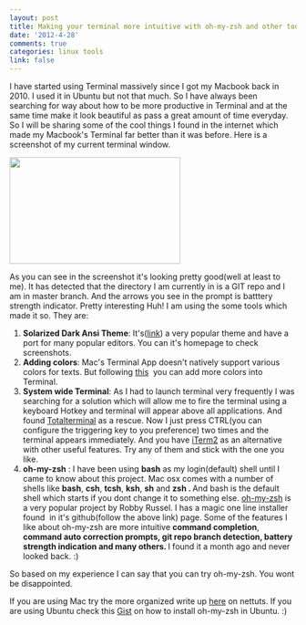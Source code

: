 ```yaml
---
layout: post
title: Making your terminal more intuitive with oh-my-zsh and other tools
date: '2012-4-28'
comments: true
categories: linux tools
link: false
---
```

I have started using Terminal massively since I got my Macbook back in 2010. I used it in Ubuntu but not that much. So I have always been searching for way about how to be more productive in Terminal and at the same time make it look beautiful as pass a great amount of time everyday. So I will be sharing some of the cool things I found in the internet which made my Macbook's Terminal far better than it was before. Here is a screenshot of my current terminal window.

<a href="http://blog.joynag.net/wp-content/uploads/2012/04/terminal.png"><img class="size-medium wp-image-118 aligncenter" title="terminal" src="http://blog.joynag.net/wp-content/uploads/2012/04/terminal-300x187.png" alt="" width="300" height="187" /></a>

As you can see in the screenshot it's looking pretty good(well at least to me). It has detected that the directory I am currently in is a GIT repo and I am in master branch. And the arrows you see in the prompt is batttery strength indicator. Pretty interesting Huh! I am using the some tools which made it so. They are:
<ol>
	<li><strong>Solarized Dark Ansi Theme</strong>: It's(<a title="Solarized Theme" href="http://ethanschoonover.com/solarized" target="_blank">link</a>) a very popular theme and have a port for many popular editors. You can it's homepage to check screenshots.</li>
	<li><strong>Adding colors</strong>: Mac's Terminal App doesn't natively support various colors for texts. But following <a title="Terminal Color" href="https://github.com/altercation/solarized/tree/master/osx-terminal.app-colors-solarized" target="_blank">this</a>  you can add more colors into Terminal.</li>
	<li><strong>System wide Terminal</strong>: As I had to launch terminal very frequently I was searching for a solution which will allow me to fire the terminal using a keyboard Hotkey and terminal will appear above all applications. And found <a title="Total Terminal" href="http://totalterminal.binaryage.com/" target="_blank">Totalterminal</a> as a rescue. Now I just press CTRL(you can configure the triggering key to you preference) two times and the terminal appears immediately. And you have <a title="iTerm2" href="http://www.iterm2.com/" target="_blank">iTerm2</a> as an alternative with other useful features. Try any of them and stick with the one you like.</li>
	<li><strong>oh-my-zsh</strong> : I have been using <strong>bash</strong> as my login(default) shell until I came to know about this project. Mac osx comes with a number of shells like <strong>bash</strong>, <strong>csh</strong>, <strong>tcsh</strong>, <strong>ksh</strong>, <strong>sh</strong> and <strong>zsh . </strong>And bash is the default shell which starts if you dont change it to something else. <a title="oh-my-zsh" href="https://github.com/robbyrussell/oh-my-zsh" target="_blank">oh-my-zsh</a> is a very popular project by Robby Russel. I has a magic one line installer found  in it's github(follow the above link) page. Some of the features I like about oh-my-zsh are more intuitive <strong>command completion</strong>, <strong>command auto correction prompts, git repo branch detection, battery strength indication and many others. </strong>I found it a month ago and never looked back. :)</li>
</ol>
So based on my experience I can say that you can try oh-my-zsh. You wont be disappointed.

If you are using Mac try the more organized write up <a title="Terminal" href="http://net.tutsplus.com/tutorials/tools-and-tips/how-to-customize-your-command-prompt/" target="_blank">here</a> on nettuts. If you are using Ubuntu check this <a title="Ubuntu" href="https://gist.github.com/1498393" target="_blank">Gist</a> on how to install oh-my-zsh in Ubuntu. :)

&nbsp;
